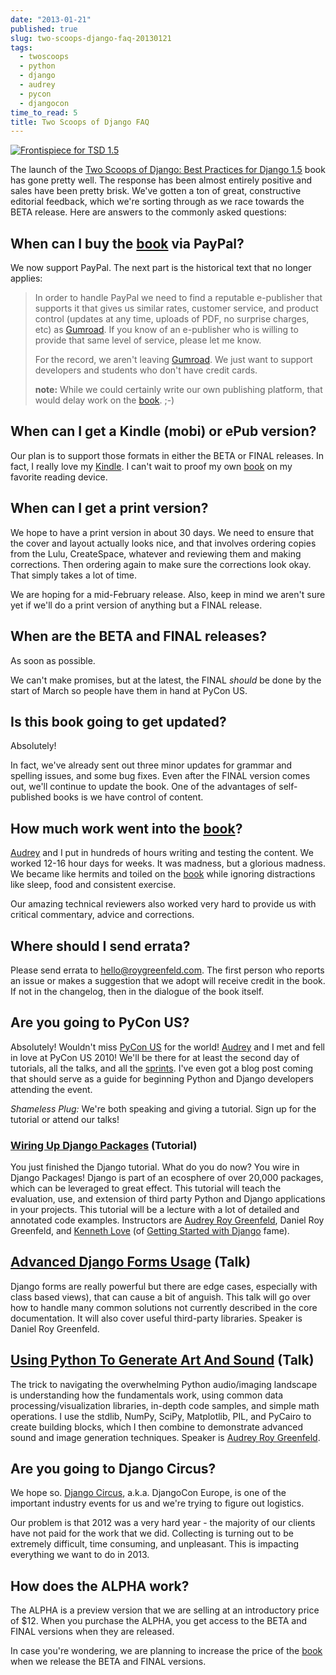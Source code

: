 ```yaml
---
date: "2013-01-21"
published: true
slug: two-scoops-django-faq-20130121
tags:
  - twoscoops
  - python
  - django
  - audrey
  - pycon
  - djangocon
time_to_read: 5
title: Two Scoops of Django FAQ
---
```


[![Frontispiece for TSD 1.5](https://f004.backblazeb2.com/file/daniel-feldroy-com/public/images/tsd15-frontispiece.png)](https://roygreenfeld.com/products/two-scoops-of-django-1-5/)

The launch of the [Two Scoops of Django: Best Practices for Django
1.5](https://roygreenfeld.com/products/two-scoops-of-django-1-5) book has gone pretty well. The response
has been almost entirely positive and sales have been pretty brisk.
We've gotten a ton of great, constructive editorial feedback, which
we're sorting through as we race towards the BETA release. Here are
answers to the commonly asked questions:

## When can I buy the [book](https://roygreenfeld.com/products/two-scoops-of-django-1-5) via PayPal?

We now support PayPal. The next part is the historical text that no longer applies:

> In order to handle PayPal we need to find a reputable e-publisher that supports it that gives us similar rates, customer service, and product control (updates at any time, uploads of PDF, no surprise charges, etc) as [Gumroad](https://gumroad.com). If you know of an e-publisher who is willing to provide that same level of service, please let me know.
>
> For the record, we aren't leaving [Gumroad](https://gumroad.com). We just want to support developers and students who don't have credit cards.
>
> **note:** While we could certainly write our own publishing platform, that would delay work on the [book](https://roygreenfeld.com/products/two-scoops-of-django-1-5). ;-)

## When can I get a Kindle (mobi) or ePub version?

Our plan is to support those formats in either the BETA or FINAL
releases. In fact, I really love my
[Kindle](https://www.amazon.com/gp/product/B007HCCNJU/?ie=UTF8&tag=ihpydanny-20).
I can't wait to proof my own [book](https://roygreenfeld.com/products/two-scoops-of-django-1-5) on my
favorite reading device.

## When can I get a print version?

We hope to have a print version in about 30 days. We need to ensure that
the cover and layout actually looks nice, and that involves ordering
copies from the Lulu, CreateSpace, whatever and reviewing them and
making corrections. Then ordering again to make sure the corrections
look okay. That simply takes a lot of time.

We are hoping for a mid-February release. Also, keep in mind we aren't
sure yet if we'll do a print version of anything but a FINAL release.

## When are the BETA and FINAL releases?

As soon as possible.

We can't make promises, but at the latest, the FINAL _should_ be done
by the start of March so people have them in hand at PyCon US.

## Is this book going to get updated?

Absolutely!

In fact, we've already sent out three minor updates for grammar and
spelling issues, and some bug fixes. Even after the FINAL version comes
out, we'll continue to update the book. One of the advantages of
self-published books is we have control of content.

## How much work went into the [book](https://roygreenfeld.com/products/two-scoops-of-django-1-5)?

[Audrey](https://audrey.roygreenfeld.com) and I put in hundreds of hours writing
and testing the content. We worked 12-16 hour days for weeks. It was
madness, but a glorious madness. We became like hermits and toiled on
the [book](https://roygreenfeld.com/products/two-scoops-of-django-1-5) while ignoring distractions like
sleep, food and consistent exercise.

Our amazing technical reviewers also worked very hard to provide us with
critical commentary, advice and corrections.

## Where should I send errata?

Please send errata to <hello@roygreenfeld.com>. The first person who
reports an issue or makes a suggestion that we adopt will receive credit
in the book. If not in the changelog, then in the dialogue of the book
itself.

## Are you going to PyCon US?

Absolutely! Wouldn't miss [PyCon US](https://us.pycon.org/2013/) for
the world! [Audrey](https://audrey.roygreenfeld.com/) and I met and fell in love at
PyCon US 2010! We'll be there for at least the second day of tutorials,
all the talks, and all the
[sprints](https://us.pycon.org/2013/community/sprints/). I've even got
a blog post coming that should serve as a guide for beginning Python and
Django developers attending the event.

_Shameless Plug:_ We're both speaking and giving a tutorial. Sign up
for the tutorial or attend our talks!

### [Wiring Up Django Packages](https://us.pycon.org/2013/schedule/presentation/11/) (Tutorial)

You just finished the Django tutorial. What do you do now? You wire in
Django Packages! Django is part of an ecosphere of over 20,000 packages,
which can be leveraged to great effect. This tutorial will teach the
evaluation, use, and extension of third party Python and Django
applications in your projects. This tutorial will be a lecture with a
lot of detailed and annotated code examples. Instructors are [Audrey
Roy Greenfeld](https://audrey.roygreenfeld.com/), Daniel Roy Greenfeld, and [Kenneth
Love](https://brack3t.com/) (of [Getting Started with
Django](https://gettingstartedwithdjango.com/) fame).

## [Advanced Django Forms Usage](https://us.pycon.org/2013/schedule/presentation/101/) (Talk)

Django forms are really powerful but there are edge cases, especially
with class based views), that can cause a bit of anguish. This talk will
go over how to handle many common solutions not currently described in
the core documentation. It will also cover useful third-party libraries.
Speaker is Daniel Roy Greenfeld.

## [Using Python To Generate Art And Sound](https://us.pycon.org/2013/schedule/presentation/58/) (Talk)

The trick to navigating the overwhelming Python audio/imaging landscape
is understanding how the fundamentals work, using common data
processing/visualization libraries, in-depth code samples, and simple
math operations. I use the stdlib, NumPy, SciPy, Matplotlib, PIL, and
PyCairo to create building blocks, which I then combine to demonstrate
advanced sound and image generation techniques. Speaker is [Audrey
Roy Greenfeld](https://audrey.roygreenfeld.com).

## Are you going to Django Circus?

We hope so. [Django Circus](https://2013.djangocon.eu/), a.k.a. DjangoCon
Europe, is one of the important industry events for us and we're trying
to figure out logistics.

Our problem is that 2012 was a very hard year - the majority of our
clients have not paid for the work that we did. Collecting is turning
out to be extremely difficult, time consuming, and unpleasant. This is
impacting everything we want to do in 2013.

## How does the ALPHA work?

The ALPHA is a preview version that we are selling at an introductory
price of $12. When you purchase the ALPHA, you get access to the BETA
and FINAL versions when they are released.

In case you're wondering, we are planning to increase the price of the
[book](https://roygreenfeld.com/products/two-scoops-of-django-1-5) when we release the BETA and FINAL
versions.
